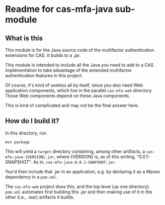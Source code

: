 # Readme for cas-mfa-java sub-module

## What is this

This module is for the Java source code of the multifactor authentication extensions for CAS.
It builds to a .jar.

This module is intended to include all the Java you need to add to a CAS implementation to take advantage of the extended multifactor authentication features in this project.

Of course, it's kind of useless all by itself, since you also need Web application components, which live in the parallel `cas-mfa-web` directory.  Those Web components depend on these Java components.

This is kind of complicated and may not be the final answer here.

## How do I build it?

In this directory, run

    mvn package

This will yield a `target` directory containing, among other artifacts, a `cas-mfa-java-{VERSION}.jar`, where {VERSION} is, as of this writing, "0.0.1-SNAPSHOT".  As in, `cas-mfa-java-0.0.1-SNAPSHOT.jar`.

You'd then include that .jar in an application, e.g. by declaring it as a Maven dependency in a `pom.xml`.

The `cas-mfa-web` project does this, and the top level (up one directory) `pom.xml` automates first building this .jar and then making use of it in the other (i.e., .war) artifacts it builds.

